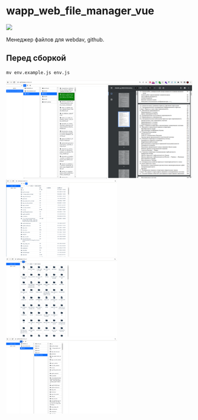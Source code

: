 # wapp_web_file_manager_vue

![](https://asdertasd.site/counter/wapp_web_file_manager_vue)

Менеджер файлов для webdav, github.

## Перед сборкой

```
mv env.example.js env.js
```

![](images/2023-02-06_07-31.png)
<img width="300px" src="images/2023-02-06_02-48.png">
<img width="300px" src="images/2023-02-06_02-56.png">
<img width="300px" src="images/2023-02-06_02-57.png">
